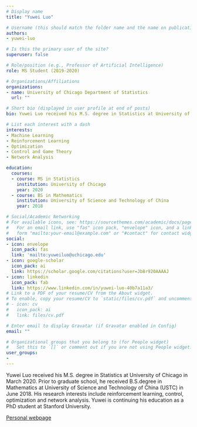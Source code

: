 ```yaml
---
# Display name
title: "Yuwei Luo"

# Username (this should match the folder name and the name on publications)
authors:
- yuwei-luo

# Is this the primary user of the site?
superuser: false

# Role/position (e.g., Professor of Artificial Intelligence)
role: MS Student (2019-2020)

# Organizations/Affiliations
organizations:
- name: University of Chicago Department of Statistics
  url: ""

# Short bio (displayed in user profile at end of posts)
bio: Yuwei Luo received his M.S. degree in Statistics at University of Chicago in March 2020. Prior to graduate school, he received B.S.degree in Mathematics at University of Science and Technology of China (USTC) in June 2018. His research interests include reinforcement learning, control, optimization and network analysis. Yuwei is continuing his education as a PhD student at Stanford University.

# List each interest with a dash
interests:
- Machine Learning
- Reinforcement Learning
- Optimization
- Control and Game Theory
- Network Analysis

education:
  courses:
  - course: MS in Statistics
    institution: University of Chicago
    year: 2020
  - course: BS in Mathematics
    institution: University of Science and Technology of China
    year: 2018

# Social/Academic Networking
# For available icons, see: https://sourcethemes.com/academic/docs/page-builder/#icons
#   For an email link, use "fas" icon pack, "envelope" icon, and a link in the
#   form "mailto:your-email@example.com" or "#contact" for contact widget.
social:
- icon: envelope
  icon_pack: fas
  link: 'mailto:yuweiluo@uchicago.edu'
- icon: google-scholar
  icon_pack: ai
  link: https://scholar.google.com/citations?user=Jb8r920AAAAJ
- icon: linkedin
  icon_pack: fab
  link: https://www.linkedin.com/in/yuwei-luo-40b7a11a3/
# Link to a PDF of your resume/CV from the About widget.
# To enable, copy your resume/CV to `static/files/cv.pdf` and uncomment the lines below.
# - icon: cv
#   icon_pack: ai
#   link: files/cv.pdf

# Enter email to display Gravatar (if Gravatar enabled in Config)
email: ""

# Organizational groups that you belong to (for People widget)
#   Set this to `[]` or comment out if you are not using People widget.
user_groups:
-
---
```


Yuwei Luo received his M.S. degree in Statistics at University of Chicago in March 2020. Prior to graduate school, he received B.S.degree in Mathematics at University of Science and Technology of China (USTC) in June 2018. His research interests include reinforcement learning, control, optimization and network analysis. Yuwei is continuing his education as a PhD student at Stanford University.

[Personal webpage](https://sites.google.com/view/yuweiluo)
